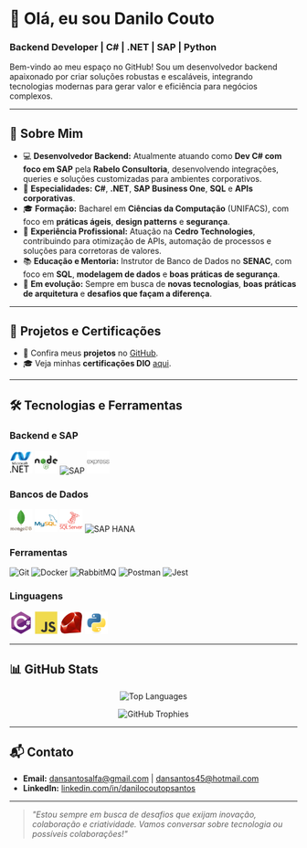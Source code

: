 # 👋 Olá, eu sou **Danilo Couto**  
### **Backend Developer | C# | .NET | SAP | Python**

Bem-vindo ao meu espaço no GitHub! Sou um desenvolvedor backend apaixonado por criar soluções robustas e escaláveis, integrando tecnologias modernas para gerar valor e eficiência para negócios complexos.

---

## **🚀 Sobre Mim**

- 💻 **Desenvolvedor Backend:** Atualmente atuando como **Dev C# com foco em SAP** pela **Rabelo Consultoria**, desenvolvendo integrações, queries e soluções customizadas para ambientes corporativos.  
- 🎯 **Especialidades:** **C#**, **.NET**, **SAP Business One**, **SQL** e **APIs corporativas**.  
- 🎓 **Formação:** Bacharel em **Ciências da Computação** (UNIFACS), com foco em **práticas ágeis**, **design patterns** e **segurança**.  
- 🏢 **Experiência Profissional:** Atuação na **Cedro Technologies**, contribuindo para otimização de APIs, automação de processos e soluções para corretoras de valores.  
- 📚 **Educação e Mentoria:** Instrutor de Banco de Dados no **SENAC**, com foco em **SQL**, **modelagem de dados** e **boas práticas de segurança**.  
- 🌱 **Em evolução:** Sempre em busca de **novas tecnologias**, **boas práticas de arquitetura** e **desafios que façam a diferença**.

---

## **📌 Projetos e Certificações**

- 🔗 Confira meus **projetos** no [GitHub](https://github.com/danilocouto1?tab=repositories).  
- 🎓 Veja minhas **certificações DIO** [aqui](https://www.dio.me/users/dansantos45).

---

## **🛠️ Tecnologias e Ferramentas**

### **Backend e SAP**
<p align="left">
  <img src="https://raw.githubusercontent.com/devicons/devicon/master/icons/dot-net/dot-net-original-wordmark.svg" alt=".NET" width="40"/>
  <img src="https://raw.githubusercontent.com/devicons/devicon/master/icons/nodejs/nodejs-original-wordmark.svg" alt="Node.js" width="40"/>
  <img src="https://www.vectorlogo.zone/logos/sap/sap-icon.svg" alt="SAP" width="40"/>
  <img src="https://raw.githubusercontent.com/devicons/devicon/master/icons/express/express-original-wordmark.svg" alt="Express.js" width="40"/>
</p>

### **Bancos de Dados**
<p align="left">
  <img src="https://raw.githubusercontent.com/devicons/devicon/master/icons/mongodb/mongodb-original-wordmark.svg" alt="MongoDB" width="40"/>
  <img src="https://raw.githubusercontent.com/devicons/devicon/master/icons/mysql/mysql-original-wordmark.svg" alt="MySQL" width="40"/>
  <img src="https://raw.githubusercontent.com/devicons/devicon/master/icons/microsoftsqlserver/microsoftsqlserver-plain-wordmark.svg" alt="SQL Server" width="40"/>
  <img src="https://img.icons8.com/color/48/sap.png" alt="SAP HANA" width="40"/>
</p>

### **Ferramentas**
<p align="left">
  <img src="https://www.vectorlogo.zone/logos/git-scm/git-scm-icon.svg" alt="Git" width="40"/>
  <img src="https://www.vectorlogo.zone/logos/docker/docker-icon.svg" alt="Docker" width="40"/>
  <img src="https://www.vectorlogo.zone/logos/rabbitmq/rabbitmq-icon.svg" alt="RabbitMQ" width="40"/>
  <img src="https://www.vectorlogo.zone/logos/getpostman/getpostman-icon.svg" alt="Postman" width="40"/>
  <img src="https://www.vectorlogo.zone/logos/jestjsio/jestjsio-icon.svg" alt="Jest" width="40"/>
</p>

### **Linguagens**
<p align="left">
  <img src="https://raw.githubusercontent.com/devicons/devicon/master/icons/csharp/csharp-original.svg" alt="C#" width="40"/>
  <img src="https://raw.githubusercontent.com/devicons/devicon/master/icons/javascript/javascript-original.svg" alt="JavaScript" width="40"/>
  <img src="https://raw.githubusercontent.com/devicons/devicon/master/icons/ruby/ruby-original.svg" alt="Ruby" width="40"/>
  <img src="https://raw.githubusercontent.com/devicons/devicon/master/icons/python/python-original.svg" alt="Python" width="40"/>
</p>

---

## **📊 GitHub Stats**

<p align="center">
  <img src="https://github-readme-stats.vercel.app/api/top-langs?username=danilocouto1&show_icons=true&theme=onedark&layout=compact" alt="Top Languages" />
</p>
<p align="center">
  <img src="https://github-profile-trophy.vercel.app/?username=danilocouto1&theme=onedark&row=2&column=3&no-frame=true&margin-h=15&margin-w=15" alt="GitHub Trophies" />
</p>

---

## **📬 Contato**

- **Email:** [dansantosalfa@gmail.com](mailto:dansantosalfa@gmail.com) | [dansantos45@hotmail.com](mailto:dansantos45@hotmail.com)  
- **LinkedIn:** [linkedin.com/in/danilocoutopsantos](https://www.linkedin.com/in/danilocoutopsantos/)  

---

> _"Estou sempre em busca de desafios que exijam inovação, colaboração e criatividade. Vamos conversar sobre tecnologia ou possíveis colaborações!"_
